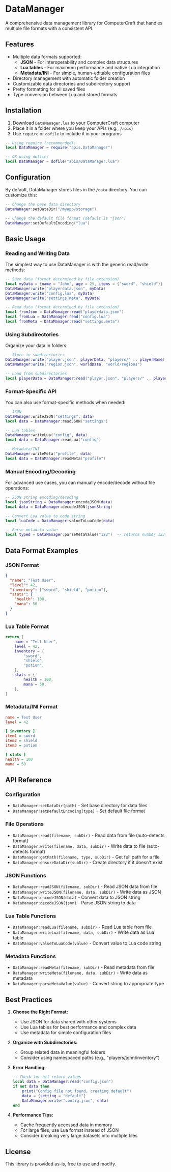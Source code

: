 # DataManager

A comprehensive data management library for ComputerCraft that handles multiple file formats with a consistent API.

## Features

- Multiple data formats supported:
  - **JSON** - For interoperability and complex data structures
  - **Lua tables** - For maximum performance and native Lua integration
  - **Metadata/INI** - For simple, human-editable configuration files
- Directory management with automatic folder creation
- Customizable data directories and subdirectory support
- Pretty formatting for all saved files
- Type conversion between Lua and stored formats

## Installation

1. Download `DataManager.lua` to your ComputerCraft computer
2. Place it in a folder where you keep your APIs (e.g., `/apis`)
3. Use `require` or `dofile` to include it in your programs

```lua
-- Using require (recommended):
local DataManager = require("apis.DataManager")

-- OR using dofile:
local DataManager = dofile("apis/DataManager.lua")
```

## Configuration

By default, DataManager stores files in the `/data` directory. You can customize this:

```lua
-- Change the base data directory
DataManager:setDataDir("/myapp/storage")

-- Change the default file format (default is "json")
DataManager:setDefaultEncoding("lua")
```

## Basic Usage

### Reading and Writing Data

The simplest way to use DataManager is with the generic read/write methods:

```lua
-- Save data (format determined by file extension)
local myData = {name = "John", age = 25, items = {"sword", "shield"}}
DataManager:write("playerdata.json", myData)
DataManager:write("config.lua", myData)
DataManager:write("settings.meta", myData)

-- Read data (format determined by file extension)
local fromJson = DataManager:read("playerdata.json")
local fromLua = DataManager:read("config.lua")
local fromMeta = DataManager:read("settings.meta")
```

### Using Subdirectories

Organize your data in folders:

```lua
-- Store in subdirectories
DataManager:write("player.json", playerData, "players/" .. playerName)
DataManager:write("region.json", worldData, "world/regions")

-- Load from subdirectories
local playerData = DataManager:read("player.json", "players/" .. playerName)
```

### Format-Specific API

You can also use format-specific methods when needed:

```lua
-- JSON
DataManager:writeJSON("settings", data)
local data = DataManager:readJSON("settings")

-- Lua tables
DataManager:writeLua("config", data)
local data = DataManager:readLua("config")

-- Metadata/INI
DataManager:writeMeta("profile", data)
local data = DataManager:readMeta("profile")
```

### Manual Encoding/Decoding

For advanced use cases, you can manually encode/decode without file operations:

```lua
-- JSON string encoding/decoding
local jsonString = DataManager:encodeJSON(data)
local data = DataManager:decodeJSON(jsonString)

-- Convert Lua value to code string
local luaCode = DataManager:valueToLuaCode(data)

-- Parse metadata value
local typed = DataManager:parseMetaValue("123")  -- returns number 123
```

## Data Format Examples

### JSON Format

```json
{
  "name": "Test User",
  "level": 42,
  "inventory": ["sword", "shield", "potion"],
  "stats": {
    "health": 100,
    "mana": 50
  }
}
```

### Lua Table Format

```lua
return {
    name = "Test User",
    level = 42,
    inventory = {
        "sword",
        "shield",
        "potion",
    },
    stats = {
        health = 100,
        mana = 50,
    },
}
```

### Metadata/INI Format

```ini
name = Test User
level = 42

[ inventory ]
item1 = sword
item2 = shield
item3 = potion

[ stats ]
health = 100
mana = 50
```

## API Reference

### Configuration

- `DataManager:setDataDir(path)` - Set base directory for data files
- `DataManager:setDefaultEncoding(type)` - Set default file format

### File Operations

- `DataManager:read(filename, subDir)` - Read data from file (auto-detects format)
- `DataManager:write(filename, data, subDir)` - Write data to file (auto-detects format)
- `DataManager:getPath(filename, type, subDir)` - Get full path for a file
- `DataManager:ensureDataDir(subDir)` - Create directory if it doesn't exist

### JSON Functions

- `DataManager:readJSON(filename, subDir)` - Read JSON data from file
- `DataManager:writeJSON(filename, data, subDir)` - Write data as JSON
- `DataManager:encodeJSON(data)` - Convert data to JSON string
- `DataManager:decodeJSON(json)` - Parse JSON string to data

### Lua Table Functions

- `DataManager:readLua(filename, subDir)` - Read Lua table from file
- `DataManager:writeLua(filename, data, subDir)` - Write data as Lua table
- `DataManager:valueToLuaCode(value)` - Convert value to Lua code string

### Metadata Functions

- `DataManager:readMeta(filename, subDir)` - Read metadata from file
- `DataManager:writeMeta(filename, data, subDir)` - Write data as metadata
- `DataManager:parseMetaValue(value)` - Convert string to appropriate type

## Best Practices

1. **Choose the Right Format:**

   - Use JSON for data shared with other systems
   - Use Lua tables for best performance and complex data
   - Use metadata for simple configuration files

2. **Organize with Subdirectories:**

   - Group related data in meaningful folders
   - Consider using namespaced paths (e.g., "players/john/inventory")

3. **Error Handling:**

   ```lua
   -- Check for nil return values
   local data = DataManager:read("config.json")
   if not data then
       print("Config file not found, creating default")
       data = {setting = "default"}
       DataManager:write("config.json", data)
   end
   ```

4. **Performance Tips:**
   - Cache frequently accessed data in memory
   - For large files, use Lua format instead of JSON
   - Consider breaking very large datasets into multiple files

## License

This library is provided as-is, free to use and modify.

